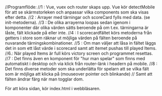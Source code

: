 //Programflöde:
//1 : Vue, vuex och router skaps upp. Vue kör detectMobile för att se skärmstorleken och anpassar vilka components som ska visas efter detta.
//2 : Arrayer med tärningar och scoreCard fylls med data. (se init-metoderna).
//3 : De olika arrayerna loopas sedan igenom i komponenter där olika värden sätts beroende på om t.ex. tärningarna är låste, fält klickade på eller inte.
//4 : I scorecardfältet körs metoderna från getters i store som räknar ut möjliga värden på fälten beroende på nuvarande tärningskombinationer.
//5 : Om man väljer att låsa in fältet läggs det in som ett låst värde i scorecard samt att itemet pushas till played Items.
//6.: När played Items är full körs victory screen och programmet resettas.
//7 : Det finns även en komponent för "hur man spelar" som finns med automatiskt i desktop och via klick från router-länk i headern på mobile.
//8 : Det finns diverse metoder som ska underlätta för spelarn att se vilka fält som är möjliga att klicka på (mouseover pointer och blinkande)
//    Samt att fälten ändrar färg när man togglar dom.

För att köra sidan, kör index.html i webbläsaren.

